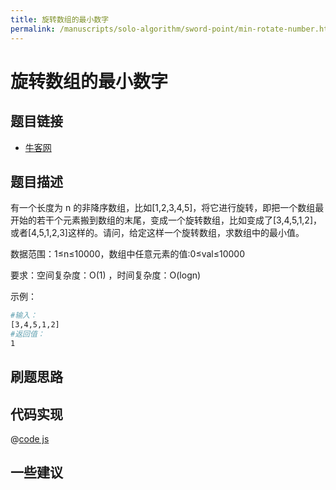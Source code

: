 ```yaml
---
title: 旋转数组的最小数字
permalink: /manuscripts/solo-algorithm/sword-point/min-rotate-number.html
---
```

# 旋转数组的最小数字

## 题目链接

- [牛客网](https://www.nowcoder.com/practice/9f3231a991af4f55b95579b44b7a01ba)

## 题目描述

有一个长度为 n 的非降序数组，比如[1,2,3,4,5]，将它进行旋转，即把一个数组最开始的若干个元素搬到数组的末尾，变成一个旋转数组，比如变成了[3,4,5,1,2]，或者[4,5,1,2,3]这样的。请问，给定这样一个旋转数组，求数组中的最小值。

数据范围：1≤n≤10000，数组中任意元素的值:0≤val≤10000

要求：空间复杂度：O(1) ，时间复杂度：O(logn)

示例：

```bash
#输入：
[3,4,5,1,2]
#返回值：
1
```

## 刷题思路

## 代码实现

@[code js](@algorithm/sword-point/二分查找/minNumberInRotateArray.js)

## 一些建议
